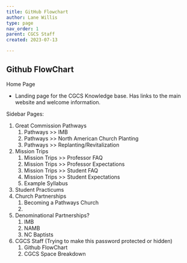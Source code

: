```yaml
---
title: GitHub Flowchart
author: Lane Willis
type: page
nav_order: 1
parent: CGCS Staff
created: 2023-07-13

---
```


## Github FlowChart

Home Page
  * Landing page for the CGCS Knowledge base. Has links to the main website and welcome information.

Sidebar Pages:
1. Great Commission Pathways
   1. Pathways >> IMB
   2. Pathways >> North American Church Planting
   3. Pathways >> Replanting/Revitalization
2. Mission Trips
   1. Mission Trips >> Professor FAQ
   2. Mission Trips >> Professor Expectations
   3. Mission Trips >> Student FAQ
   4. Mission Trips >> Student Expectations
   5. Example Syllabus
3. Student Practicums
4. Church Partnerships
   1. Becoming a Pathways Church
   2. 
5. Denominational Partnerships?
   1. IMB
   2. NAMB
   3. NC Baptists
6. CGCS Staff (Trying to make this password protected or hidden)
   1. Github FlowChart
   2. CGCS Space Breakdown

